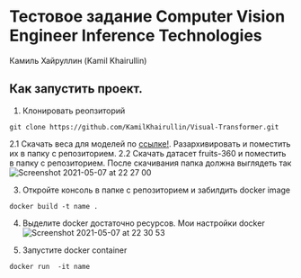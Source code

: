 # Тестовое задание Computer Vision Engineer Inference Technologies
Камиль Хайруллин (Kamil Khairullin)

## Как запустить проект.

1. Клонировать реопзиторий 
```
git clone https://github.com/KamilKhairullin/Visual-Transformer.git
```
2.1 Скачать веса для моделей по [ссылке!](http://google.com). Разархивировать и поместить их в папку с репозиторием.
2.2 Скачать датасет fruits-360 и поместить в папку с репозиторием.
После скачивания папка должна выглядеть так
![Screenshot 2021-05-07 at 22 27 00](https://user-images.githubusercontent.com/54369751/117499113-6da46900-af83-11eb-926a-33379e22a774.png)
 
3. Откройте консоль в папке с репозиторием и забилдить docker image
```
docker build -t name .
```

4. Выделите docker достаточно ресурсов. Мои настройки docker
![Screenshot 2021-05-07 at 22 30 53](https://user-images.githubusercontent.com/54369751/117499423-e3a8d000-af83-11eb-9ce3-b8275bda68da.png)

5. Запустите docker container
```
docker run  -it name
```


